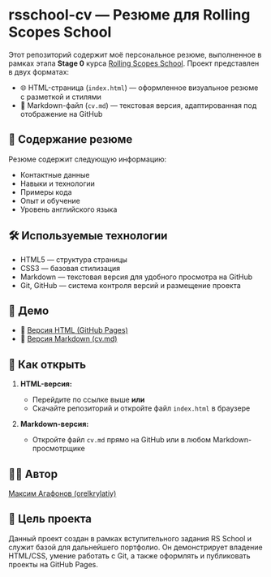 
# rsschool-cv — Резюме для Rolling Scopes School

Этот репозиторий содержит моё персональное резюме, выполненное в рамках этапа **Stage 0** курса [Rolling Scopes School](https://rs.school/). Проект представлен в двух форматах:

- 🌐 HTML-страница (`index.html`) — оформленное визуальное резюме с разметкой и стилями
- 📝 Markdown-файл (`cv.md`) — текстовая версия, адаптированная под отображение на GitHub

## 💼 Содержание резюме

Резюме содержит следующую информацию:

- Контактные данные
- Навыки и технологии
- Примеры кода
- Опыт и обучение
- Уровень английского языка

## 🛠 Используемые технологии

- HTML5 — структура страницы
- CSS3 — базовая стилизация
- Markdown — текстовая версия для удобного просмотра на GitHub
- Git, GitHub — система контроля версий и размещение проекта

## 🚀 Демо

- 📄 [Версия HTML (GitHub Pages)](https://orelkrylatiy.github.io/rsschool-cv/)
- 📑 [Версия Markdown (cv.md)](https://github.com/orelkrylatiy/rsschool-cv/blob/gh-pages/cv.md)

## 🧾 Как открыть

1. **HTML-версия:**
   - Перейдите по ссылке выше **или**
   - Скачайте репозиторий и откройте файл `index.html` в браузере

2. **Markdown-версия:**
   - Откройте файл `cv.md` прямо на GitHub или в любом Markdown-просмотрщике

## 🧑‍💻 Автор

[Максим Агафонов (orelkrylatiy)](https://github.com/orelkrylatiy)

## 📌 Цель проекта

Данный проект создан в рамках вступительного задания RS School и служит базой для дальнейшего портфолио. Он демонстрирует владение HTML/CSS, умение работать с Git, а также оформлять и публиковать проекты на GitHub Pages.
